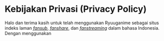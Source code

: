 # Kebijakan Privasi \(Privacy Policy\)

Halo dan terima kasih untuk telah menggunakan Ryuuganime sebagai situs indeks laman [_fansub_](definisi-kata.md#fansub), [_fanshare_](definisi-kata.md#fanshare), dan [_fanstreaming_](definisi-kata.md#fanstream) dalam bahasa Indonesia.  
Dengan menggunakan 

